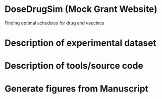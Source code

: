 # DoseDrugSim (Mock Grant Website)
Finding optimal schedules for drug and vaccines

# Description of experimental dataset 
# Description of tools/source code
# Generate figures from Manuscript
